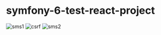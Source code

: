 # symfony-6-test-react-project

![sms1](https://user-images.githubusercontent.com/107876235/174751774-5aac3d24-8c60-405a-b108-3a71906ac1ed.png)
![csrf](https://user-images.githubusercontent.com/107876235/174772145-c0d3d039-0a19-4635-861e-ad3e04fd6bdb.png)
![sms2](https://user-images.githubusercontent.com/107876235/174751780-2076af17-e7a2-47d7-b279-259f753a5ee9.png)

